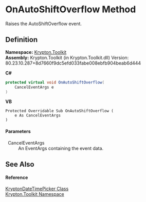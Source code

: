 # OnAutoShiftOverflow Method


Raises the AutoShiftOverflow event.



## Definition
**Namespace:** <a href="79d2eac2-21f4-54ff-7552-b20c33c30600.md">Krypton.Toolkit</a>  
**Assembly:** Krypton.Toolkit (in Krypton.Toolkit.dll) Version: 80.23.10.287+8d7660f9dc5efd033fabe008ebfb904beab6d444

**C#**
``` C#
protected virtual void OnAutoShiftOverflow(
	CancelEventArgs e
)
```
**VB**
``` VB
Protected Overridable Sub OnAutoShiftOverflow ( 
	e As CancelEventArgs
)
```



#### Parameters
<dl><dt>  CancelEventArgs</dt><dd>An EventArgs containing the event data.</dd></dl>

## See Also


#### Reference
<a href="d5f4ef00-45c7-03b8-460f-4b57e8740f0e.md">KryptonDateTimePicker Class</a>  
<a href="79d2eac2-21f4-54ff-7552-b20c33c30600.md">Krypton.Toolkit Namespace</a>  
